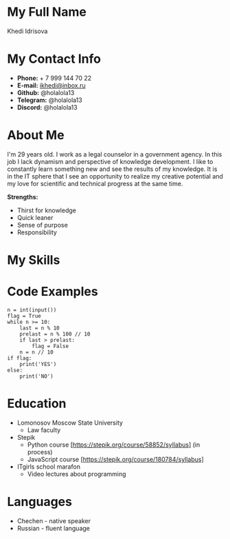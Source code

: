 # **My Full Name**
Khedi Idrisova

# **My Contact Info**
* **Phone:** + 7 999 144 70 22
* **E-mail:** ikhedi@inbox.ru
* **Github:** @holalola13
* **Telegram:** @holalola13
* **Discord:** @holalola13

# **About Me**
I'm 29 years old. I work as a legal counselor in a government agency.
In this job I lack dynamism and perspective of knowledge development.
I like to constantly learn something new and see the results of my knowledge.
It is in the IT sphere that I see an opportunity to realize my creative potential 
and my love for scientific and technical progress at the same time. 

**Strengths:**
* Thirst for knowledge
* Quick leaner
* Sense of purpose
* Responsibility

# **My Skills**

# **Code Examples**
```
n = int(input())
flag = True
while n >= 10:
    last = n % 10
    prelast = n % 100 // 10
    if last > prelast:
        flag = False
    n = n // 10
if flag:
    print('YES')
else:
    print('NO')
```

# **Education**
* Lomonosov Moscow State University
  + Law faculty
* Stepik
  + Python course [https://stepik.org/course/58852/syllabus] (in process)
  + JavaScript course [https://stepik.org/course/180784/syllabus]
* ITgirls school marafon
  + Video lectures about programming


# **Languages**
* Chechen - native speaker
* Russian - fluent language
